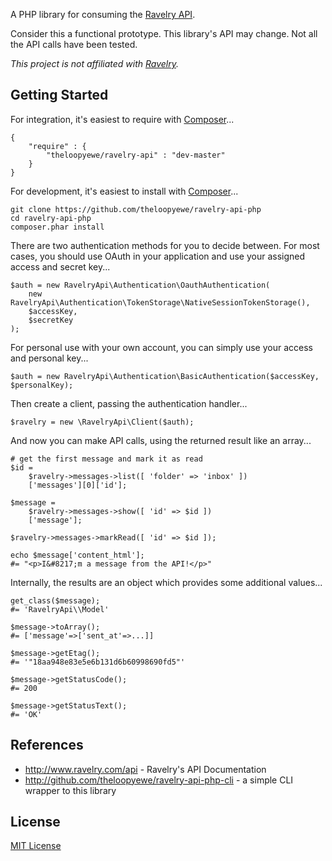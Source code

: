 A PHP library for consuming the [Ravelry API](http://www.ravelry.com/api).

Consider this a functional prototype. This library's API may change. Not all the API calls have been tested.

*This project is not affiliated with [Ravelry](http://www.ravelry.com/).*


## Getting Started

For integration, it's easiest to require with [Composer](https://getcomposer.org/)...

    {
        "require" : {
            "theloopyewe/ravelry-api" : "dev-master"
        }
    }

For development, it's easiest to install with [Composer](https://getcomposer.org/)...

    git clone https://github.com/theloopyewe/ravelry-api-php
    cd ravelry-api-php
    composer.phar install

There are two authentication methods for you to decide between. For most cases, you should use OAuth in your
application and use your assigned access and secret key...

    $auth = new RavelryApi\Authentication\OauthAuthentication(
        new RavelryApi\Authentication\TokenStorage\NativeSessionTokenStorage(),
        $accessKey,
        $secretKey
    );

For personal use with your own account, you can simply use your access and personal key...

    $auth = new RavelryApi\Authentication\BasicAuthentication($accessKey, $personalKey);

Then create a client, passing the authentication handler...

    $ravelry = new \RavelryApi\Client($auth);

And now you can make API calls, using the returned result like an array...

    # get the first message and mark it as read
    $id =
        $ravelry->messages->list([ 'folder' => 'inbox' ])
        ['messages'][0]['id'];

    $message =
        $ravelry->messages->show([ 'id' => $id ])
        ['message'];

    $ravelry->messages->markRead([ 'id' => $id ]);

    echo $message['content_html'];
    #= "<p>I&#8217;m a message from the API!</p>"

Internally, the results are an object which provides some additional values...

    get_class($message);
    #= 'RavelryApi\\Model'

    $message->toArray();
    #= ['message'=>['sent_at'=>...]]

    $message->getEtag();
    #= '"18aa948e83e5e6b131d6b60998690fd5"'

    $message->getStatusCode();
    #= 200

    $message->getStatusText();
    #= 'OK'


## References

 * http://www.ravelry.com/api - Ravelry's API Documentation
 * http://github.com/theloopyewe/ravelry-api-php-cli - a simple CLI wrapper to this library


## License

[MIT License](./LICENSE)
